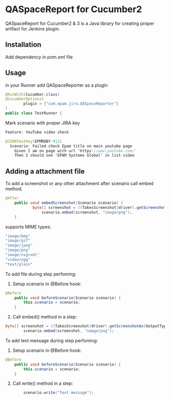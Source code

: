 # QASpaceReport for Cucumber2

QASpaceReport for Cucumber2 & 3 is a Java library for creating proper artifact for Jenkins plugin.

## Installation

Add dependency in pom.xml file

## Usage

in your Runner add QASpaceReporter as a plugin
```java
@RunWith(Cucumber.class)
@CucumberOptions(
        plugin = {"com.epam.jira.QASpaceReporter"}
)
public class TestRunner {
```

Mark scenario with proper JIRA key

```java
Feature: YouTube video check

@JIRATestKey(EPMRDBY-912)
  Scenario: Failed check Epam title on main youtube page
    Given I am on page with url 'https://www.youtube.com/'
    Then I should see 'EPAM Systems Global' in list video
```

## Adding a attachment file
To add a screenshot or any other attachment after scenario call embed method.
```java
@After
    public void embedScreenshot(Scenario scenario) {
            byte[] screenshot = ((TakesScreenshot)driver).getScreenshotAs(OutputType.BYTES);
                scenario.embed(screenshot, "image/png");
    }
```
supports MIME types:
```java
"image/bmp"
"image/gif"
"image/jpeg"
"image/png"
"image/svg+xml"
"video/ogg"
"text/plain"
```
To add file during step perfoming:
1. Setup scenario in @Before hook:
```java
@Before
    public void beforeScenario(Scenario scenario) {
        this.scenario = scenario;
    }
```
2. Call embed() method in a step:
```java
byte[] screenshot = ((TakesScreenshot)driver).getScreenshotAs(OutputType.BYTES);
        scenario.embed(screenshot, "image/png");
```

To add text message during step perfoming:
1. Setup scenario in @Before hook:
```java
@Before
    public void beforeScenario(Scenario scenario) {
        this.scenario = scenario;
    }
```
2. Call write() method in a step:
```java
        scenario.write("Text message");
```